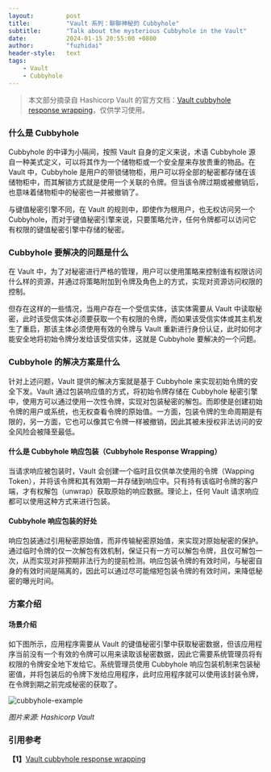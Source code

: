 ```yaml
---
layout:         post
title:          "Vault 系列：聊聊神秘的 Cubbyhole"
subtitle:       "Talk about the mysterious Cubbyhole in the Vault"
date:           2024-01-15 20:55:00 +0800
author:         "fuzhidai"
header-style:   text
tags:
    - Vault
    - Cubbyhole
---
```

> 本文部分摘录自  Hashicorp Vault 的官方文档：[Vault cubbyhole response wrapping](https://developer.hashicorp.com/vault/tutorials/secrets-management/cubbyhole-response-wrapping)，仅供学习使用。

### 什么是 Cubbyhole

Cubbyhole 的中译为小隔间，按照 Vault 自身的定义来说，术语 Cubbyhole 源自一种美式定义，可以将其作为一个储物柜或一个安全屋来存放贵重的物品。在 Vault 中，Cubbyhole 是用户的带锁储物柜，用户可以将全部的秘密都存储在该储物柜中，而其解锁方式就是使用一个关联的令牌。但当该令牌过期或被撤销后，也意味着储物柜中的秘密也一并被撤销了。

与键值秘密引擎不同，在 Vault 的规则中，即使作为根用户，也无权访问另一个 Cubbyhole，而对于键值秘密引擎来说，只要策略允许，任何令牌都可以访问它有权限的键值秘密引擎中存储的秘密。

### Cubbyhole 要解决的问题是什么

在 Vault 中，为了对秘密进行严格的管理，用户可以使用策略来控制谁有权限访问什么样的资源，并通过将策略附加到令牌及角色上的方式，实现对资源访问权限的控制。

但存在这样的一些情况，当用户存在一个受信实体，该实体需要从 Vault 中读取秘密，此时该受信实体必须要获取一个有权限的令牌，而如果该受信实体或其主机发生了重启，那该主体必须使用有效的令牌与 Vault 重新进行身份认证，此时如何才能安全地将初始令牌分发给该受信实体，这就是 Cubbyhole 要解决的一个问题。

### Cubbyhole 的解决方案是什么

针对上述问题，Vault 提供的解决方案就是基于 Cubbyhole 来实现初始令牌的安全下发。Vault 通过包装响应值的方式，将初始令牌存储在 Cubbyhole 秘密引擎中，使用方可以通过使用一次性令牌，实现对包装秘密的解包。而即使是创建初始令牌的用户或系统，也无权查看令牌的原始值。一方面，包装令牌的生命周期是有限的，另一方面，它也可以像其它令牌一样被撤销，因此其被未授权非法访问的安全风险会被降至最低。

#### 什么是 Cubbyhole 响应包装（Cubbyhole Response Wrapping）

当请求响应被包装时，Vault 会创建一个临时且仅供单次使用的令牌（Wapping Token），并将该令牌和其有效期一并存储到响应中。只有持有该临时令牌的客户端，才有权解包（unwrap）获取原始的响应数据。理论上，任何 Vault 请求响应都可以使用这种方式来进行包装。

#### Cubbyhole 响应包装的好处

响应包装通过引用秘密原始值，而非传输秘密原始值，来实现对原始秘密的保护。通过临时令牌的仅一次解包有效机制，保证只有一方可以解包令牌，且仅可解包一次，从而实现对非预期非法行为的提前检测。响应包装令牌的有效时间，与秘密自身的有效时间是隔离的，因此可以通过尽可能缩短包装令牌的有效时间，来降低秘密的曝光时间。

### 方案介绍

#### 场景介绍

如下图所示，应用程序需要从 Vault 的键值秘密引擎中获取秘密数据，但该应用程序当前没有一个有效的令牌可以用来读取该秘密数据，因此它需要系统管理员将有权限的令牌安全地下发给它。系统管理员使用 Cubbyhole 响应包装机制来包装秘密值，并将包装后的令牌下发给应用程序，此时应用程序就可以使用该封装令牌，在令牌到期之前完成秘密的获取了。

![cubbyhole-example](/img/post-vault-cubbyhole-example.jpg)

*图片来源: Hashicorp Vault*


### 引用参考

**【1】**[Vault cubbyhole response wrapping](https://developer.hashicorp.com/vault/tutorials/secrets-management/cubbyhole-response-wrapping)

